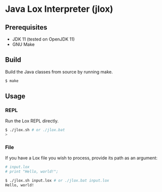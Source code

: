 # Java Lox Interpreter (jlox)

## Prerequisites

- JDK 11 (tested on OpenJDK 11)
- GNU Make

## Build

Build the Java classes from source by running make.

```sh
$ make
```

## Usage

### REPL

Run the Lox REPL directly.

```sh
$ ./jlox.sh # or ./jlox.bat
>
```

### File

If you have a Lox file you wish to process, provide its path as an argument:

```sh
# input.lox
# print "Hello, world!";

$ ./jlox.sh input.lox # or ./jlox.bat input.lox
Hello, world!
```
